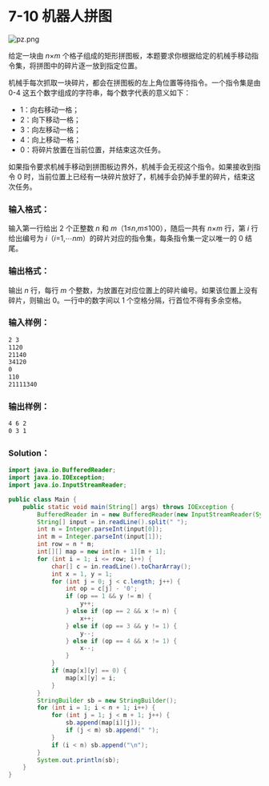 # 7-10 机器人拼图

![pz.png](https://images.ptausercontent.com/4f66a246-8a6a-42b2-8792-5e8c9e3f59af.png)

给定一块由 *n*×*m* 个格子组成的矩形拼图板，本题要求你根据给定的机械手移动指令集，将拼图中的碎片逐一放到指定位置。

机械手每次抓取一块碎片，都会在拼图板的左上角位置等待指令。一个指令集是由 0-4 这五个数字组成的字符串，每个数字代表的意义如下：

- 1：向右移动一格；
- 2：向下移动一格；
- 3：向左移动一格；
- 4：向上移动一格；
- 0：将碎片放置在当前位置，并结束这次任务。

如果指令要求机械手移动到拼图板边界外，机械手会无视这个指令。如果接收到指令 0 时，当前位置上已经有一块碎片放好了，机械手会扔掉手里的碎片，结束这次任务。

### 输入格式：

输入第一行给出 2 个正整数 _n_ 和 _m_（1≤*n*,*m*≤100），随后一共有 *n*×*m* 行，第 _i_ 行给出编号为 _i_（_i_=1,⋯*nm*）的碎片对应的指令集，每条指令集一定以唯一的 0 结尾。

### 输出格式：

输出 _n_ 行，每行 _m_ 个整数，为放置在对应位置上的碎片编号。如果该位置上没有碎片，则输出 0。一行中的数字间以 1 个空格分隔，行首位不得有多余空格。

### 输入样例：

```tex
2 3
1120
21140
34120
0
110
21111340
```

### 输出样例：

```tex
4 6 2
0 3 1
```

### Solution：

```java
import java.io.BufferedReader;
import java.io.IOException;
import java.io.InputStreamReader;

public class Main {
    public static void main(String[] args) throws IOException {
        BufferedReader in = new BufferedReader(new InputStreamReader(System.in));
        String[] input = in.readLine().split(" ");
        int n = Integer.parseInt(input[0]);
        int m = Integer.parseInt(input[1]);
        int row = n * m;
        int[][] map = new int[n + 1][m + 1];
        for (int i = 1; i <= row; i++) {
            char[] c = in.readLine().toCharArray();
            int x = 1, y = 1;
            for (int j = 0; j < c.length; j++) {
                int op = c[j] - '0';
                if (op == 1 && y != m) {
                    y++;
                } else if (op == 2 && x != n) {
                    x++;
                } else if (op == 3 && y != 1) {
                    y--;
                } else if (op == 4 && x != 1) {
                    x--;
                }
            }
            if (map[x][y] == 0) {
                map[x][y] = i;
            }
        }
        StringBuilder sb = new StringBuilder();
        for (int i = 1; i < n + 1; i++) {
            for (int j = 1; j < m + 1; j++) {
                sb.append(map[i][j]);
                if (j < m) sb.append(" ");
            }
            if (i < n) sb.append("\n");
        }
        System.out.println(sb);
    }
}
```
